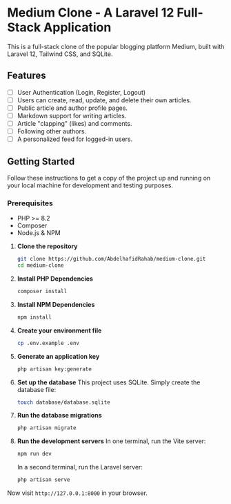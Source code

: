 # Medium Clone - A Laravel 12 Full-Stack Application

This is a full-stack clone of the popular blogging platform Medium, built with Laravel 12, Tailwind CSS, and SQLite.

## Features

*   [ ] User Authentication (Login, Register, Logout)
*   [ ] Users can create, read, update, and delete their own articles.
*   [ ] Public article and author profile pages.
*   [ ] Markdown support for writing articles.
*   [ ] Article "clapping" (likes) and comments.
*   [ ] Following other authors.
*   [ ] A personalized feed for logged-in users.

## Getting Started

Follow these instructions to get a copy of the project up and running on your local machine for development and testing purposes.

### Prerequisites

*   PHP >= 8.2
*   Composer
*   Node.js & NPM

1.  **Clone the repository**
    ```sh
    git clone https://github.com/AbdelhafidRahab/medium-clone.git
    cd medium-clone
    ```

2.  **Install PHP Dependencies**
    ```sh
    composer install
    ```

3.  **Install NPM Dependencies**
    ```sh
    npm install
    ```

4.  **Create your environment file**
    ```sh
    cp .env.example .env
    ```

5.  **Generate an application key**
    ```sh
    php artisan key:generate
    ```

6.  **Set up the database**
    This project uses SQLite. Simply create the database file:
    ```sh
    touch database/database.sqlite
    ```

7.  **Run the database migrations**
    ```sh
    php artisan migrate
    ```

8.  **Run the development servers**
    In one terminal, run the Vite server:
    ```sh
    npm run dev
    ```
    In a second terminal, run the Laravel server:
    ```sh
    php artisan serve
    ```

Now visit `http://127.0.0.1:8000` in your browser.